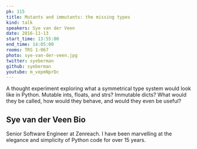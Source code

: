 ```yaml
---
pk: 115
title: Mutants and immutants: the missing types
kind: talk
speakers: Sye van der Veen
date: 2016-11-13
start_time: 13:55:00
end_time: 14:05:00
rooms: TRS 1-067
photo: sye-van-der-veen.jpg
twitter: syeberman
github: syeberman
youtube: m_vepmNprDc
---
```


A thought experiment exploring what a symmetrical type system would look like in Python.  Mutable ints, floats, and strs?  Immutable dicts?  What would they be called, how would they behave, and would they even be useful?

## Sye van der Veen Bio

Senior Software Engineer at Zenreach.  I have been marvelling at the elegance and simplicity of Python code for over 15 years.